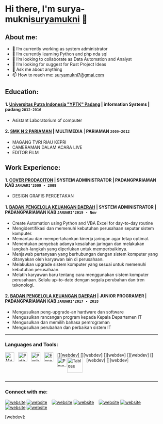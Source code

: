 # Hi there, I'm surya-mukni[suryamukni](https://www.youtube.com/channel/UCYpVZ253b4jBpOlnAlPzF1g) 👋
## About me:
- 🔭 I’m currently working as system administrator
- 🌱 I’m currently learning Python and php nda sql
- 👯 I’m looking to collaborate as Data Automation and Analyst
- 🤔 I’m looking for suggest for Rust Project Ideas
- 💬 Ask me about anything
- 📫 How to reach me: suryamukni7@gmai.com

## Education:

#### 1. [Universitas Putra Indonesia "YPTK" Padang](https://upiyptk.ac.id) | information Systems | padang `2012-2016`
   - Asistant Laboratorium of computer
  
 #### 2. [SMK N 2 PARIAMAN](https://www.smkn2prm.sch.id/) | MULTIMEDIA | PARIAMAN `2009-2012`
   - MAGANG TVRI RIAU KEPRI
   - CAMERAMAN DALAM ACARA LIVE
   - EDITOR FILM

## Work Experience:
#### 1. [COVER PRODACITON](https://bpkd.padangpariamankab.go.id/) | SYSTEM ADMINISTRATOR | PADANGPARIAMAN KAB `JANUARI'2009 - 2009`
   - DESIGN GRAFIS PERCETAKAN
#### 1. [BADAN PENGELOLA KEUANGAN DAERAH](https://bpkd.padangpariamankab.go.id/) | SYSTEM ADMINISTRATOR | PADANGPARIAMAN KAB `JANUARI'2019 - Now`
   - Create Automation using Python and VBA Excel for day-to-day routine
   - Mengidentifikasi dan memenuhi kebutuhan perusahaan seputar sistem komputer.
   - Memantau dan mempertahankan kinerja jaringan agar tetap optimal.
   - Menentukan penyebab adanya kesalahan jaringan dan melakukan langkah-langkah yang diperlukan untuk memperbaikinya.
   - Menjawab pertanyaan yang berhubungan dengan sistem komputer yang ditanyakan oleh karyawan lain di perusahaan. 
   - Melakukan upgrade sistem komputer yang sesuai untuk memenuhi kebutuhan perusahaan.
   - Melatih karyawan baru tentang cara menggunakan sistem komputer perusahaan.
Selalu up-to-date dengan segala perubahan dan tren tekonologi.
#### 2. [BADAN PENGELOLA KEUANGAN DAERAH](https://bpkd.padangpariamankab.go.id/) | JUNIOR PROGRAMER | PADANGPARIAMAN KAB `JANUARI'2017 - 2018`
   - Mengusulkan peng-upgrade-an hardware dan software
   - Mengusulkan rancangan program kepada Kepala Departemen IT
   - Mengusulkan dan memilih bahasa pemrograman
   - Mengusulkan perubahan dan perbaikan sistem IT
---

### Languages and Tools:

[<img align="left" alt="MySQL" width="30px" src="https://cdn.jsdelivr.net/gh/devicons/devicon/icons/mysql/mysql-original.svg" style="padding-right:10px;" />][webdev]
[<img align="left" alt="Python" width="30px" src="https://upload.wikimedia.org/wikipedia/commons/thumb/c/c3/Python-logo-notext.svg/110px-Python-logo-notext.svg.png?20100317150552" style="padding-right:10px;" />][webdev]
[<img align="left" alt="Pycharm" width="30px" src="https://upload.wikimedia.org/wikipedia/commons/thumb/1/1d/PyCharm_Icon.svg/220px-PyCharm_Icon.svg.png" style="padding-right:10px;" />][webdev]
[<img align="left" alt="Excel" width="30px" src="https://is2-ssl.mzstatic.com/image/thumb/Purple126/v4/a8/fd/5a/a8fd5a84-c6f1-355f-3b9f-6e86598efaa3/XCEL.png/1200x630bb.png" style="padding-right:10px;" />][webdev]
[<img align="left" alt="Power BI" width="30px" src="https://powerbi.microsoft.com/pictures/application-logos/svg/powerbi.svg" style="padding-right:0px;" />][webdev]
[<img align="left" alt="Tableau" width="50px" src="https://logos-world.net/wp-content/uploads/2021/10/Tableau-Symbol.png" style="padding-right:10px;" />][webdev]



<br />
<br />

---
### Connect with me:

[![website](./img/youtube-light.svg)](https://www.youtube.com/channel/UC22xix7qvwpYWnSQ5QEYtAQ#gh-light-mode-only)
[![website](./img/youtube-dark.svg)](https://www.youtube.com/channel/UC22xix7qvwpYWnSQ5QEYtAQ#gh-dark-mode-only)
&nbsp;&nbsp;
[![website](./img/twitter-light.svg)](https://twitter.com/vincentwwidyan#gh-light-mode-only)
[![website](./img/twitter-dark.svg)](https://twitter.com/vincentwwidyan#gh-dark-mode-only)
&nbsp;&nbsp;
[![website](./img/linkedin-light.svg)](https://www.linkedin.com/in/vincentwidyan#gh-light-mode-only)
[![website](./img/linkedin-dark.svg)](https://www.linkedin.com/in/vincentwidyan#gh-dark-mode-only)
&nbsp;&nbsp;
[![website](./img/instagram-light.svg)](https://instagram.com/vincentwwidyan#gh-light-mode-only)
[![website](./img/instagram-dark.svg)](https://instagram.com/vincentwwidyan#gh-dark-mode-only)



[webdev]: 
